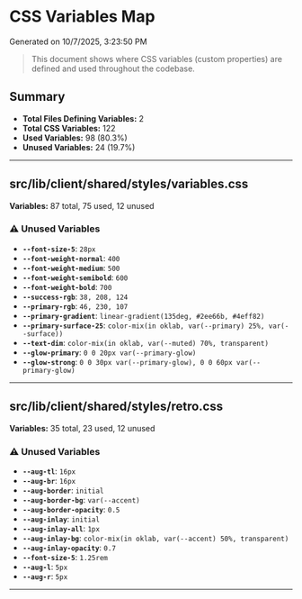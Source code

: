 # CSS Variables Map

Generated on 10/7/2025, 3:23:50 PM

> This document shows where CSS variables (custom properties) are defined and used throughout the codebase.

## Summary

- **Total Files Defining Variables:** 2
- **Total CSS Variables:** 122
- **Used Variables:** 98 (80.3%)
- **Unused Variables:** 24 (19.7%)

---

## src/lib/client/shared/styles/variables.css

**Variables:** 87 total, 75 used, 12 unused

### ⚠️ Unused Variables

- **`--font-size-5`**: `28px`
- **`--font-weight-normal`**: `400`
- **`--font-weight-medium`**: `500`
- **`--font-weight-semibold`**: `600`
- **`--font-weight-bold`**: `700`
- **`--success-rgb`**: `38, 208, 124`
- **`--primary-rgb`**: `46, 230, 107`
- **`--primary-gradient`**: `linear-gradient(135deg, #2ee66b, #4eff82)`
- **`--primary-surface-25`**: `color-mix(in oklab, var(--primary) 25%, var(--surface))`
- **`--text-dim`**: `color-mix(in oklab, var(--muted) 70%, transparent)`
- **`--glow-primary`**: `0 0 20px var(--primary-glow)`
- **`--glow-strong`**: `0 0 30px var(--primary-glow), 0 0 60px var(--primary-glow)`

---

## src/lib/client/shared/styles/retro.css

**Variables:** 35 total, 23 used, 12 unused

### ⚠️ Unused Variables

- **`--aug-tl`**: `16px`
- **`--aug-br`**: `16px`
- **`--aug-border`**: `initial`
- **`--aug-border-bg`**: `var(--accent)`
- **`--aug-border-opacity`**: `0.5`
- **`--aug-inlay`**: `initial`
- **`--aug-inlay-all`**: `1px`
- **`--aug-inlay-bg`**: `color-mix(in oklab, var(--accent) 50%, transparent)`
- **`--aug-inlay-opacity`**: `0.7`
- **`--font-size-5`**: `1.25rem`
- **`--aug-l`**: `5px`
- **`--aug-r`**: `5px`

---


